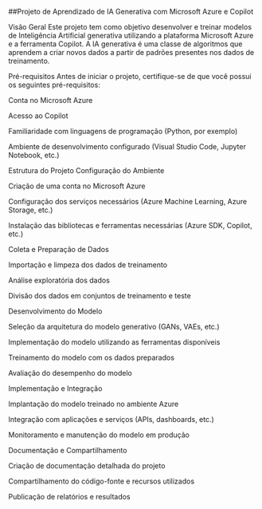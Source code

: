 ##Projeto de Aprendizado de IA Generativa com Microsoft Azure e Copilot

Visão Geral
Este projeto tem como objetivo desenvolver e treinar modelos de Inteligência Artificial generativa utilizando a plataforma Microsoft Azure e a ferramenta Copilot. A IA generativa é uma classe de algoritmos que aprendem a criar novos dados a partir de padrões presentes nos dados de treinamento.

Pré-requisitos
Antes de iniciar o projeto, certifique-se de que você possui os seguintes pré-requisitos:

Conta no Microsoft Azure

Acesso ao Copilot

Familiaridade com linguagens de programação (Python, por exemplo)

Ambiente de desenvolvimento configurado (Visual Studio Code, Jupyter Notebook, etc.)

Estrutura do Projeto
Configuração do Ambiente

Criação de uma conta no Microsoft Azure

Configuração dos serviços necessários (Azure Machine Learning, Azure Storage, etc.)

Instalação das bibliotecas e ferramentas necessárias (Azure SDK, Copilot, etc.)

Coleta e Preparação de Dados

Importação e limpeza dos dados de treinamento

Análise exploratória dos dados

Divisão dos dados em conjuntos de treinamento e teste

Desenvolvimento do Modelo

Seleção da arquitetura do modelo generativo (GANs, VAEs, etc.)

Implementação do modelo utilizando as ferramentas disponíveis

Treinamento do modelo com os dados preparados

Avaliação do desempenho do modelo

Implementação e Integração

Implantação do modelo treinado no ambiente Azure

Integração com aplicações e serviços (APIs, dashboards, etc.)

Monitoramento e manutenção do modelo em produção

Documentação e Compartilhamento

Criação de documentação detalhada do projeto

Compartilhamento do código-fonte e recursos utilizados

Publicação de relatórios e resultados
